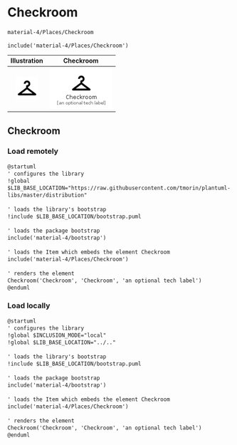 # Checkroom


```text
material-4/Places/Checkroom
```

```text
include('material-4/Places/Checkroom')
```



| Illustration | Checkroom |
| :---: | :---: |
| ![illustration for Illustration](../../material-4/Places/Checkroom.png) | ![illustration for Checkroom](../../material-4/Places/Checkroom.Local.png) |




## Checkroom

### Load remotely
```plantuml
@startuml
' configures the library
!global $LIB_BASE_LOCATION="https://raw.githubusercontent.com/tmorin/plantuml-libs/master/distribution"

' loads the library's bootstrap
!include $LIB_BASE_LOCATION/bootstrap.puml

' loads the package bootstrap
include('material-4/bootstrap')

' loads the Item which embeds the element Checkroom
include('material-4/Places/Checkroom')

' renders the element
Checkroom('Checkroom', 'Checkroom', 'an optional tech label')
@enduml
```

### Load locally
```plantuml
@startuml
' configures the library
!global $INCLUSION_MODE="local"
!global $LIB_BASE_LOCATION="../.."

' loads the library's bootstrap
!include $LIB_BASE_LOCATION/bootstrap.puml

' loads the package bootstrap
include('material-4/bootstrap')

' loads the Item which embeds the element Checkroom
include('material-4/Places/Checkroom')

' renders the element
Checkroom('Checkroom', 'Checkroom', 'an optional tech label')
@enduml
```

